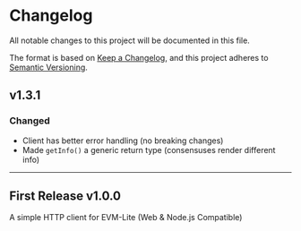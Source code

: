 # Changelog

All notable changes to this project will be documented in this file.

The format is based on [Keep a Changelog](https://keepachangelog.com/en/1.0.0/),
and this project adheres to [Semantic Versioning](https://semver.org/spec/v2.0.0.html).

## v1.3.1

### Changed

-   Client has better error handling (no breaking changes)
-   Made `getInfo()` a generic return type (consensuses render different info)

---

## First Release v1.0.0

A simple HTTP client for EVM-Lite (Web & Node.js Compatible)
